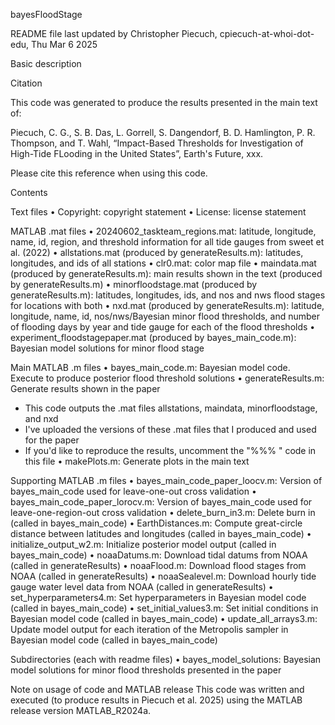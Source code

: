 bayesFloodStage

README file last updated by Christopher Piecuch, cpiecuch-at-whoi-dot-edu, Thu Mar 6 2025

Basic description

Citation

This code was generated to produce the results presented in the main text of:

Piecuch, C. G., S. B. Das, L. Gorrell, S. Dangendorf, B. D. Hamlington, P. R. Thompson, and T. Wahl, “Impact-Based Thresholds for Investigation of High-Tide FLooding in the United States”, Earth's Future, xxx.

Please cite this reference when using this code. 

Contents

Text files
•	Copyright: copyright statement
•	License: license statement

MATLAB .mat files
•	20240602_taskteam_regions.mat: latitude, longitude, name, id, region, and threshold information for all tide gauges from sweet et al. (2022)
•	allstations.mat (produced by generateResults.m): latitudes, longitudes, and ids of all stations 
•	clr0.mat: color map file
•	maindata.mat (produced by generateResults.m): main results shown in the text (produced by generateResults.m)
•	minorfloodstage.mat (produced by generateResults.m): latitudes, longitudes, ids, and nos and nws flood stages for locations with both
•	nxd.mat (produced by generateResults.m): latitude, longitude, name, id, nos/nws/Bayesian minor flood thresholds, and number of flooding days by year and tide gauge for each of the flood thresholds
•	experiment_floodstagepaper.mat (produced by bayes_main_code.m): Bayesian model solutions for minor flood stage

Main MATLAB .m files
•	bayes_main_code.m: Bayesian model code. Execute to produce posterior flood threshold solutions
•	generateResults.m: Generate results shown in the paper
  * This code outputs the .mat files allstations, maindata, minorfloodstage, and nxd
  * I've uploaded the versions of these .mat files that I produced and used for the paper
  * If you'd like to reproduce the results, uncomment the "%%% " code in this file
•	makePlots.m: Generate plots in the main text

Supporting MATLAB .m files
•	bayes_main_code_paper_loocv.m: Version of bayes_main_code used for leave-one-out cross validation
•	bayes_main_code_paper_lorocv.m: Version of bayes_main_code used for leave-one-region-out cross validation
•	delete_burn_in3.m: Delete burn in (called in bayes_main_code)
•	EarthDistances.m: Compute great-circle distance between latitudes and longitudes (called in bayes_main_code)
•	initialize_output_w2.m: Initialize posterior model output (called in bayes_main_code)
•	noaaDatums.m: Download tidal datums from NOAA (called in generateResults)
•	noaaFlood.m: Download flood stages from NOAA (called in generateResults)
•	noaaSealevel.m: Download hourly tide gauge water level data from NOAA (called in generateResults)
•	set_hyperparameters4.m: Set hyperparameters in Bayesian model code (called in bayes_main_code)
•	set_initial_values3.m: Set initial conditions in Bayesian model code (called in bayes_main_code)
•	update_all_arrays3.m: Update model output for each iteration of the Metropolis sampler in Bayesian model code (called in bayes_main_code)

Subdirectories (each with readme files)
•	bayes_model_solutions: Bayesian model solutions for minor flood thresholds presented in the paper


Note on usage of code and MATLAB release
This code was written and executed (to produce results in Piecuch et al. 2025) using the MATLAB release version MATLAB_R2024a.   
